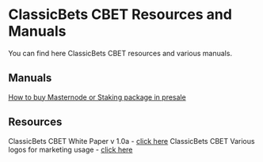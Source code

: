 ClassicBets CBET Resources and Manuals
============

You can find here ClassicBets CBET resources and various manuals.

**Manuals**
----------

[How to buy Masternode or Staking package in presale](how-to-buy-masternode-pos.md)

**Resources**
-----------

ClassicBets CBET White Paper v 1.0a - [click here](resources/cbwp.pdf)
ClassicBets CBET Various logos for marketing usage - [click here](resources/cbet-logos.zip)
